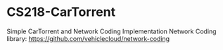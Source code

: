 # CS218-CarTorrent

Simple CarTorrent and Network Coding Implementation
Network Coding library:
https://github.com/vehiclecloud/network-coding
